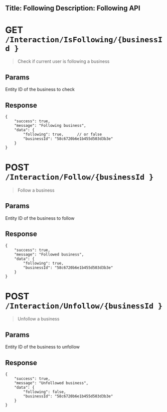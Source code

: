 Title: Following
Description: Following API
---
# GET `/Interaction/IsFollowing/{businessId }`
> Check if current user is following a business

## Params
Entity ID of the business to check

## Response

    {
        "success": true,
        "message": "Following business",
        "data": {
            "following": true,      // or false
            "businessId": "58c6720b6e1b455d503d3b3e"
        }
    }


# POST `/Interaction/Follow/{businessId }`
> Follow a business

## Params
Entity ID of the business to follow

## Response
    
    {
        "success": true,
        "message": "Followed business",
        "data": {
            "following": true,
            "businessId": "58c6720b6e1b455d503d3b3e"
        }
    }

# POST `/Interaction/Unfollow/{businessId }`
> Unfollow a business

## Params
Entity ID of the business to unfollow

## Response
    {
        "success": true,
        "message": "Unfollowed business",
        "data": {
            "following": false,
            "businessId": "58c6720b6e1b455d503d3b3e"
        }
    }